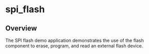 # spi_flash

## Overview
The SPI flash demo application demonstrates the use of the flash component to erase, program, and read an
external flash device.
